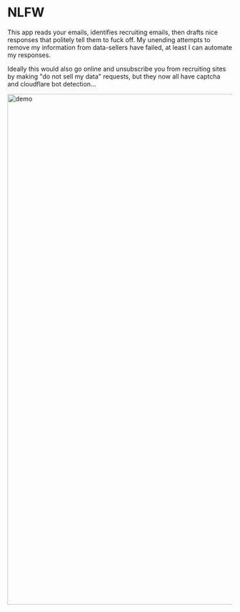 
# NLFW

This app reads your emails, identifies recruiting emails, then drafts nice responses that politely tell them to fuck off. My unending attempts to remove my information from data-sellers have failed, at least I can automate my responses.

Ideally this would also go online and unsubscribe you from recruiting sites by making "do not sell my data" requests, but they now all have captcha and cloudflare bot detection...

<img width="1144" alt="demo" src="https://github.com/user-attachments/assets/8ddd9891-ad23-4c27-a156-ebdd0252af4a" />
